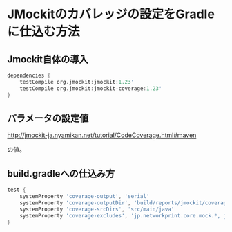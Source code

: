 # JMockitのカバレッジの設定をGradleに仕込む方法

## Jmockit自体の導入

```groovy
dependencies {
    testCompile org.jmockit:jmockit:1.23'
    testCompile org.jmockit:jmockit-coverage:1.23'
}

```

## パラメータの設定値

http://jmockit-ja.nyamikan.net/tutorial/CodeCoverage.html#maven

の値。

## build.gradleへの仕込み方

```groovy
test {
    systemProperty 'coverage-output', 'serial'
    systemProperty 'coverage-outputDir', 'build/reports/jmockit/coverage'
    systemProperty 'coverage-srcDirs', 'src/main/java'
    systemProperty 'coverage-excludes', 'jp.networkprint.core.mock.*, jp.co.sharp.prnsys.mock.*,jp.co.sharp.prnsys.tools.*'
}
```

